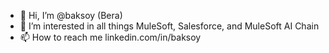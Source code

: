 - 👋 Hi, I’m @baksoy (Bera)
- 👀 I’m interested in all things MuleSoft, Salesforce, and MuleSoft AI Chain
- 📫 How to reach me linkedin.com/in/baksoy

<!---
baksoy/baksoy is a ✨ special ✨ repository because its `README.md` (this file) appears on your GitHub profile.
You can click the Preview link to take a look at your changes.
--->
